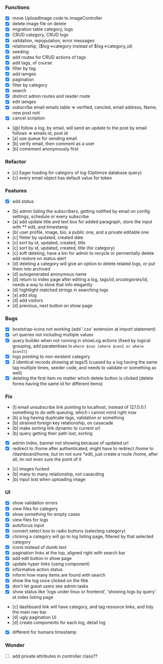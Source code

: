 ### Functions
* [x] move UploadImage code to ImageController
* [x] delete image file on delete
* [x] migration table category, logs
* [x] CRUD category, CRUD logs
* [x] validation, repopulation, error messages
* [x] relationship, ($log->category instead of $log->category_id)
* [x] seeding
* [x] add routes for CRUD actions of tags
* [x] add tags, of course
* [x] filter by tag
* [x] add iamges
* [x] pagination
* [x] filter by category
* [x] search
* [x] distinct admin routes and reader route
* [x] edit iamges
* [x] subscribe email
        emails table => verified, cancled, email address, Name, new post noti
* [x] cancel scription
* [@] follow a log, by email, will send an update to the post by email
        follows => emails id, post id
* [a] use queue for sending email
* [b] verify email, then comment as a user
* [b] comement anonymously first

### Refactor
* [c] Eager loading for category of log (Optimize database query)
* [c] every email object has default value for token

### Features
* [x] add status
* [b] admin listing the subscribers, getting notified by email on config settings, schedule or every subscribe
* [a] add update title and text box for added paragraph, store the input with ** edit, and timestamp
* [b] user profile, image, bio, a public one, and a private editable one
* [c] fileter by updated, created date
* [c] sort by id, updated, created, title
* [c] sort by id, updated, created, title (for category)
* [c] soft deleting, have a bin for admin to recycle or permentally delete
        add restore on status alert
* [d] deleting a category will give an option to delete related logs, or put them into archived
* [d] autogenerated anonymous name
* [d] return to index page after editing a log, tags/$id, or categories/$id, needs a way to store that info elegantly
* [d] hightlight matched strings in searching logs
* [a] add slug
* [d] add visitors
* [d] previous, next button on show page

### Bugs
* [x] bootstrap-icons not working
        (add '.css' extension at import statement)
* [x] url queries not including multiple values
* [x] query builder when not running in showLog actions
        (fixed by logical grouping, add paratentises in `where $con (where $con2 or where $con3)`)
* [x] logs pointing to non-existent category
* [x] 2 identical records showing at tags/5
        (cuased by a log having the same tag multiple times, seeder code, and needs to validate or something as well)
* [x] deleting the first item no matter which delete button is clicked
        (delete forms having the same id for different items)

### Fix
* [l] email unsubscribe link pointing to localhost, instead of 127.0.0.1
        something to do with queuing, which i cannot mind right now
* [b] a log having duplicate tags, validation or something
* [b] strained foreign key relationship, on casacade
* [b] make sorting link dynamic to current url
* [b] query getting their path lost, sorting 
* [x] admin index, banner not showing because of updated url
* [x] redirect to /home after authenticated, might have to redirect /home to /dashboard/home, but im not sure
        *edit, just create a route /home, after all, im not even sure the point of it
* [c] images fucked
* [b] many to many relationship, not casacding
* [b] input lost when uploading image

### UI 
* [x] show validation errors
* [x] view files for category
* [x] show something for empty cases
* [x] view files for logs
* [x] autofocus input
* [x] convert select box to radio buttons (selecting category)
* [x] clicking a category will go to log listing page, filtered by that selected category
* [x] icons instead of dumb text
* [x] pagination links at the top, aligned right with search bar
* [x] add edit button in show page
* [x] update hyper links (using component)
* [x] informative action status
* [x] inform how many items are found with search
* [x] show the log once clicked on the title
* [x] don't let guest users see admin tasks
* [x] show status like 'logs under linux or frontend', 'showing logs by query' at index listing page
* [c] dashboard link will have category, and tag resource links, and tidy the main nav bar
* [d] ugly pagination UI
* [d] create components for each log, detail log
* [x] different for humans timestamp

### Wonder
* [ ] add private attributes in controller class??